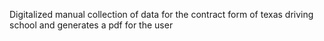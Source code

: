 Digitalized manual collection of data for the contract form of texas driving school and generates a pdf for the user










